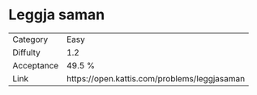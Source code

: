 # Leggja saman

<table>
    <tr>
        <td>Category</td>
        <td>Easy</td>
    </tr>
    <tr>
        <td>Diffulty</td>
        <td>1.2</td>
    </tr>
    <tr>
        <td>Acceptance</td>
        <td>49.5 %</td>
    </tr>
    <tr>
        <td>Link</td>
        <td>https://open.kattis.com/problems/leggjasaman</td>
    </tr>
</table>